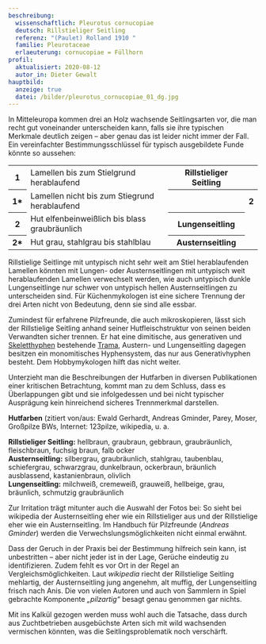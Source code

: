 ```yaml
---
beschreibung:
  wissenschaftlich: Pleurotus cornucopiae
  deutsch: Rillstieliger Seitling
  referenz: "(Paulet) Rolland 1910 "
  familie: Pleurotaceae
  erlaeuterung: cornucopiae = Füllhorn
profil:
  aktualisiert: 2020-08-12
  autor_in: Dieter Gewalt
hauptbild:
  anzeige: true
  datei: /bilder/pleurotus_cornucopiae_01_dg.jpg
---
```

In Mitteleuropa kommen drei an Holz wachsende Seitlingsarten vor, die man recht gut voneinander unterscheiden kann, falls sie ihre typischen Merkmale deutlich zeigen – aber genau das ist leider nicht immer der Fall. Ein vereinfachter Bestimmungsschlüssel für typisch ausgebildete Funde könnte so aussehen:

<div class="table-responsive">
<table class="table">
<tr>
  <th>1</th>
  <td>Lamellen bis zum Stielgrund herablaufend</td>
  <th>Rillstieliger Seitling</th>
  
</tr>
<tr>
  <th>1*</th>
  <td>Lamellen nicht bis zum Stiegrund herablaufend</td>
  <th><th><i class="fas fa-arrow-right"></i> 2</th></th>
</tr>
<tr>
  <th>2</th>
  <td>Hut elfenbeinweißlich bis blass graubräunlich </td>
  <th>Lungenseitling</th>
</tr>
<tr>
  <th>2*</th>
  <td>Hut grau, stahlgrau bis stahlblau </td>
  <th><i class="fas fa-arrow-right"></i> Austernseitling</th>
</tr>
<tr>
  


</tr>
</table>
</div>


Rillstielige Seitlinge mit untypisch nicht sehr weit am Stiel herablaufenden Lamellen könnten mit Lungen- oder Austernseitlingen mit untypisch weit herablaufenden Lamellen verwechselt werden, wie auch untypisch dunkle Lungenseitlinge nur schwer von untypisch hellen Austernseitlingen zu unterscheiden sind. Für Küchenmykologen ist eine sichere Trennung der drei Arten nicht von Bedeutung, denn sie sind alle essbar.

Zumindest für erfahrene Pilzfreunde, die auch mikroskopieren, lässt sich der Rillstielige Seitling anhand seiner Hutfleischstruktur von seinen beiden Verwandten sicher trennen. Er hat eine dimitische, aus generativen und [Skeletthyphen](Hyphen "Glossar") bestehende [Trama](Trama "Glossar"), Austern- und Lungenseitling dagegen besitzen ein monomitisches Hyphensystem, das nur aus Generativhyphen besteht. Dem Hobbymykologen hilft das nicht weiter.

Unterzieht man die Beschreibungen der Hutfarben in diversen Publikationen einer kritischen Betrachtung, kommt man zu dem Schluss, dass es Überlappungen gibt und sie infolgedessen und bei nicht typischer Ausprägung kein hinreichend sicheres Trennmerkmal darstellen.

**Hutfarben** (zitiert von/aus: Ewald Gerhardt, Andreas Gminder, Parey, Moser, Großpilze BWs, Internet: 123pilze, wikipedia, u. a.

**Rillstieliger Seitling:** hellbraun, graubraun, gebbraun, graubräunlich, fleischbraun, fuchsig braun, falb ocker\
**Austernseitling:** silbergrau, graubräunlich, stahlgrau, taubenblau, schiefergrau, schwarzgrau, dunkelbraun, ockerbraun, bräunlich ausblassend, kastanienbraun, olivlich\
**Lungenseitling:** milchweiß, cremeweiß, grauweiß, hellbeige, grau, bräunlich, schmutzig graubräunlich

Zur Irritation trägt mitunter auch die Auswahl der Fotos bei: So sieht bei wikipedia der Austernseitling eher wie ein Rillstieliger aus und der Rillstielige eher wie ein Austernseitling. Im Handbuch für Pilzfreunde (*Andreas Gminder*) werden die Verwechslungsmöglichkeiten nicht einmal erwähnt.

Dass der Geruch in der Praxis bei der Bestimmung hilfreich sein kann, ist unbestritten – aber nicht jeder ist in der Lage, Gerüche eindeutig zu identifizieren. Zudem fehlt es vor Ort in der Regel an Vergleichsmöglichkeiten. Laut *wikipedia* riecht der Rillstielige Seitling mehlartig, der Austernseitling jung angenehm, alt muffig, der Lungenseitling frisch nach Anis. Die von vielen Autoren und auch von Sammlern in Spiel gebrachte Komponente *„pilzartig“* besagt genau genommen gar nichts.

Mit ins Kalkül gezogen werden muss wohl auch die Tatsache, dass durch aus Zuchtbetrieben ausgebüchste Arten sich mit wild wachsenden vermischen könnten, was die Seitlingsproblematik noch verschärft.